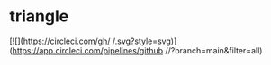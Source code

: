 # triangle

[![<Varunsairedd>](https://circleci.com/gh/<Varunsairedd>
/<triangle>.svg?style=svg)](https://app.circleci.com/pipelines/github
/<Varunsairedd>/<triangle>?branch=main&filter=all)